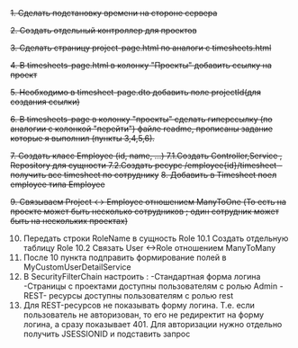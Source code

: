 ~~1. Сделать подстановку времени на стороне сервера~~

~~2. Создать отдельный контроллер для проектов~~

~~3. Сделать страницу project-page.html по аналоги с timesheets.html~~

~~4. В timesheets-page.html в колонку "Проекты" добавить ссылку на проект~~

~~5. Необходимо в timesheet-page.dto добавить поле projectId(для создания ссылки)~~

~~6. В timesheets-page в колонку "проекты" сделать гиперссылку (по аналогии с колонкой "перейти")
файле readme, прописаны задание которые я выполнил (пункты 3,4,5,6).~~

~~7. Создать класс Employee (id, name, ...)
   7.1.Создать Controller,Service , Repository для сущности
   7.2.Создать ресурс /employee{id}/timesheet - получить все timesheet по сотруднику~~
~~8. Добавить в Timesheet поел employee типа Employee~~

~~9. Связываем Project <-> Employee отношением ManyToOne
   (То есть на проекте может быть несколько сотрудников ;
   один сотрудник может быть на нескольких проектах)~~

10. Передать строки RoleName в сущность Role
  10.1 Создать отдельную таблицу Role
  10.2 Связать User <->Role отношением ManyToMany
11. После 10 пункта подправить формирование полей в MyCustomUserDetailService
12. В SecurityFilterChain настроить :
  -Стандартная форма логина
  -Страницы с проектами доступны пользователям с ролью Admin
  -REST- ресурсы доступны пользователям с ролью rest
13. Для REST-ресурсов не показывать форму логина.
Т.е. если пользователь не авторизован, то его не редиректит на форму логина,
а сразу показывает 401. Для авторизации нужно отдельно получить JSESSIONID и подставить запрос 